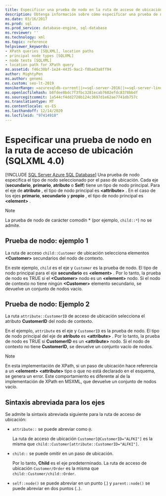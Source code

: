 ```yaml
---
title: Especificar una prueba de nodo en la ruta de acceso de ubicación (SQLXML)
description: Obtenga información sobre cómo especificar una prueba de nodo en la ruta de acceso de ubicación de una consulta XPath de SQLXML 4,0.
ms.date: 03/16/2017
ms.prod: sql
ms.prod_service: database-engine, sql-database
ms.reviewer: ''
ms.technology: xml
ms.topic: reference
helpviewer_keywords:
- XPath queries [SQLXML], location paths
- principal node types [SQLXML]
- node tests [SQLXML]
- location path for XPath query
ms.assetid: f46c30bf-1e24-4435-9ac2-f8ba43a8ff94
author: MightyPen
ms.author: genemi
ms.custom: seo-lt-2019
monikerRange: =azuresqldb-current||>=sql-server-2016||>=sql-server-linux-2017||=azuresqldb-mi-current
ms.openlocfilehash: b8fdee8bdc7f3fbc3281ecab7682efdc8378bbdf
ms.sourcegitcommit: 1a544cf4dd2720b124c3697d1e62ae7741db757c
ms.translationtype: MT
ms.contentlocale: es-ES
ms.lasthandoff: 12/14/2020
ms.locfileid: "97414918"
---
```

# <a name="specifying-a-node-test-in-the-location-path-sqlxml-40"></a>Especificar una prueba de nodo en la ruta de acceso de ubicación (SQLXML 4.0)
[!INCLUDE [SQL Server Azure SQL Database](../../../includes/applies-to-version/sql-asdb.md)]
  Una prueba de nodo especifica el tipo de nodo seleccionado por el paso de ubicación. Cada eje (**secundario**, **primario**, **atributo** o **Self**) tiene un tipo de nodo principal. Para el eje de **atributo** , el tipo de nodo principal es **\<attribute>** . En el caso de los ejes **primario**, **secundario** y **propio** , el tipo de nodo principal es **\<element>** .  
  
> [!NOTE]  
>  La prueba de nodo de carácter comodín * (por ejemplo, `child::*`) no se admite.  
  
## <a name="node-test-example-1"></a>Prueba de nodo: ejemplo 1  
 La ruta de acceso `child::Customer` de ubicación selecciona elementos **\<Customer>** secundarios del nodo de contexto.  
  
 En este ejemplo, `child` es el eje y `Customer` es la prueba de nodo. El tipo de nodo principal para el eje **secundario** es **\<element>** . Por lo tanto, la prueba de nodo es TRUE si el **\<Customer>** nodo es un **\<element>** nodo. Si el nodo de contexto no tiene ningún **\<Customer>** elemento secundario, se devuelve un conjunto de nodos vacío.  
  
## <a name="node-test-example-2"></a>Prueba de nodo: Ejemplo 2  
 La ruta `attribute::CustomerID` de acceso de ubicación selecciona el atributo **CustomerID** del nodo de contexto.  
  
 En el ejemplo, `attribute` es el eje y `CustomerID` es la prueba de nodo. El tipo de nodo principal del eje de **atributo** es **\<attribute>** . Por lo tanto, la prueba de nodo es TRUE si **CustomerID** es un **\<attribute>** nodo. Si el nodo de contexto no tiene **CustomerID**, se devuelve un conjunto vacío de nodos.  
  
> [!NOTE]  
>  En esta implementación de XPath, si un paso de ubicación hace referencia a un **\<element>** **\<attribute>** tipo o que no está declarado en el esquema, se genera un error. Este comportamiento es diferente al de la implementación de XPath en MSXML, que devuelve un conjunto de nodos vacío.  
  
## <a name="abbreviated-syntax-for-the-axes"></a>Sintaxis abreviada para los ejes  
 Se admite la sintaxis abreviada siguiente para la ruta de acceso de ubicación:  
  
-   `attribute::` se puede abreviar como `@`.  
  
     La ruta de acceso de ubicación `Customer[@CustomerID="ALFKI"]` es la misma que `child::Customer[attribute::CustomerID="ALFKI"]`.  
  
-   `child::` se puede omitir en un paso de ubicación.  
  
     Por lo tanto, **Child** es el eje predeterminado. La ruta de acceso de ubicación `Customer/Order` es la misma que `child::Customer/child::Order`.  
  
-   `self::node()` se puede abreviar en un punto (.) y `parent::node()` se puede abreviar en dos puntos (..).  
  
  
